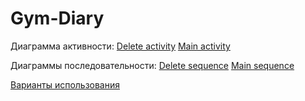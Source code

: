 # Gym-Diary


Диаграмма активности:
[Delete activity](https://github.com/SexyalGUN/Gym-Diary/blob/master/delete%20activity.png)
[Main activity](https://github.com/SexyalGUN/Gym-Diary/blob/master/main%20activity.jpg)

Диаграммы последовательности:
[Delete sequence](https://github.com/SexyalGUN/Gym-Diary/blob/master/delete%20sequence.jpg)
[Main sequence](https://github.com/SexyalGUN/Gym-Diary/blob/master/main%20sequence.jpg)

[Варианты использования](https://github.com/SexyalGUN/Gym-Diary/blob/master/UseCase.jpg)
